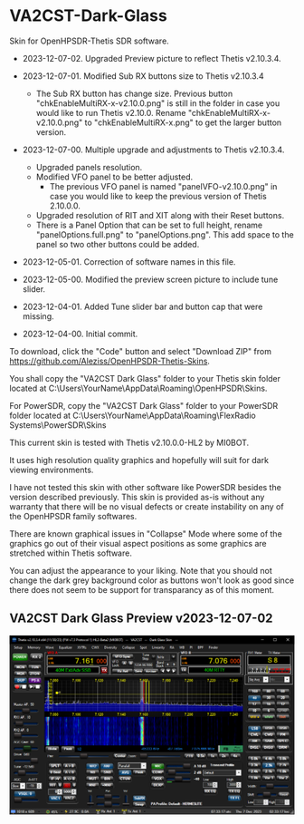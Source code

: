 # VA2CST-Dark-Glass
 
 Skin for OpenHPSDR-Thetis SDR software.

 * 2023-12-07-02. Upgraded Preview picture to reflect Thetis v2.10.3.4.

 * 2023-12-07-01. Modified Sub RX buttons size to Thetis v2.10.3.4
	* The Sub RX button has change size. Previous button "chkEnableMultiRX-x-v2.10.0.png" is still in the folder in case you would like to run Thetis v2.10.0. Rename "chkEnableMultiRX-x-v2.10.0.png" to "chkEnableMultiRX-x.png" to get the larger button version.

 * 2023-12-07-00. Multiple upgrade and adjustments to Thetis v2.10.3.4.
	* Upgraded panels resolution.
	* Modified VFO panel to be better adjusted.
		* The previous VFO panel is named "panelVFO-v2.10.0.png" in case you would like to keep the previous version of Thetis 2.10.0.0.
	* Upgraded resolution of RIT and XIT along with their Reset buttons.
	* There is a Panel Option that can be set to full height, rename "panelOptions.full.png" to "panelOptions.png". This add space to the panel so two other buttons could be added.

 * 2023-12-05-01. Correction of software names in this file.
 
 * 2023-12-05-00. Modified the preview screen picture to include tune slider. 

 * 2023-12-04-01. Added Tune slider bar and button cap that were missing.
  
 * 2023-12-04-00. Initial commit.

 To download, click the "Code" button and select "Download ZIP"
 from https://github.com/Aleziss/OpenHPSDR-Thetis-Skins.

 You shall copy the "VA2CST Dark Glass" folder to your Thetis skin
 folder located at C:\Users\YourName\AppData\Roaming\OpenHPSDR\Skins.

 For PowerSDR, copy the "VA2CST Dark Glass" folder to your PowerSDR
 folder located at C:\Users\YourName\AppData\Roaming\FlexRadio Systems\PowerSDR\Skins

 This current skin is tested with Thetis v2.10.0.0-HL2 by MI0BOT.

 It uses high resolution quality graphics and hopefully will
 suit for dark viewing environments.

 I have not tested this skin with other software like PowerSDR
 besides the version described previously. This skin is provided 
 as-is without any warranty that there will be no visual defects or 
 create instability on any of the OpenHPSDR family softwares.
 
 There are known graphical issues in "Collapse" Mode where some
 of the graphics go out of their visual aspect positions as
 some graphics are stretched within Thetis software.

 You can adjust the appearance to your liking. Note that you should
 not change the dark grey background color as buttons won't look as
 good since there does not seem to be support for transparancy
 as of this moment. 

 ## VA2CST Dark Glass Preview v2023-12-07-02

 ![](/VA2CST%20Dark%20Glass/VA2CST%20Dark%20Glass.png)
